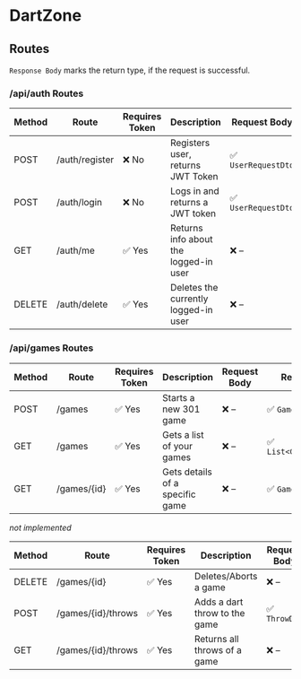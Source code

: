 # DartZone

## Routes

`Response Body` marks the return type, if the request is successful.

### /api/auth Routes

| Method | Route          | Requires Token | Description                           | Request Body        | Response Body         |
|--------|----------------|----------------|---------------------------------------|---------------------|-----------------------|
| POST   | /auth/register | ❌ No         | Registers user, returns JWT Token     | ✅ `UserRequestDto` | ✅ `TokenResponseDto` |
| POST   | /auth/login    | ❌ No         | Logs in and returns a JWT token       | ✅ `UserRequestDto` | ✅ `TokenResponseDto` |
| GET    | /auth/me       | ✅ Yes        | Returns info about the logged-in user | ❌ –                | ✅ `UserResponseDto`  |
| DELETE | /auth/delete   | ✅ Yes        | Deletes the currently logged-in user  | ❌ –                | ❌ –                  |

### /api/games Routes

| Method  | Route         | Requires Token | Description                          | Request Body  | Response Body              |
|---------|---------------|----------------|--------------------------------------|---------------|----------------------------|
| POST    | /games        | ✅ Yes        | Starts a new 301 game                | ❌ –          | ✅ `GameResponseDto`       |
| GET     | /games        | ✅ Yes        | Gets a list of your games            | ❌ –          | ✅ `List<GameResponseDto>` |
| GET     | /games/{id}   | ✅ Yes        | Gets details of a specific game      | ❌ –          | ✅ `GameResponseDto`       |

*not implemented*

| Method | Route          | Requires Token | Description                           | Request Body |
|--------|----------------|----------------|---------------------------------------|--------------|
| DELETE  | /games/{id}   | ✅ Yes        | Deletes/Aborts a game                | ❌ –          |
| POST    | /games/{id}/throws | ✅ Yes   | Adds a dart throw to the game        | ✅ `ThrowDto` |
| GET     | /games/{id}/throws | ✅ Yes   | Returns all throws of a game         | ❌ –          |
